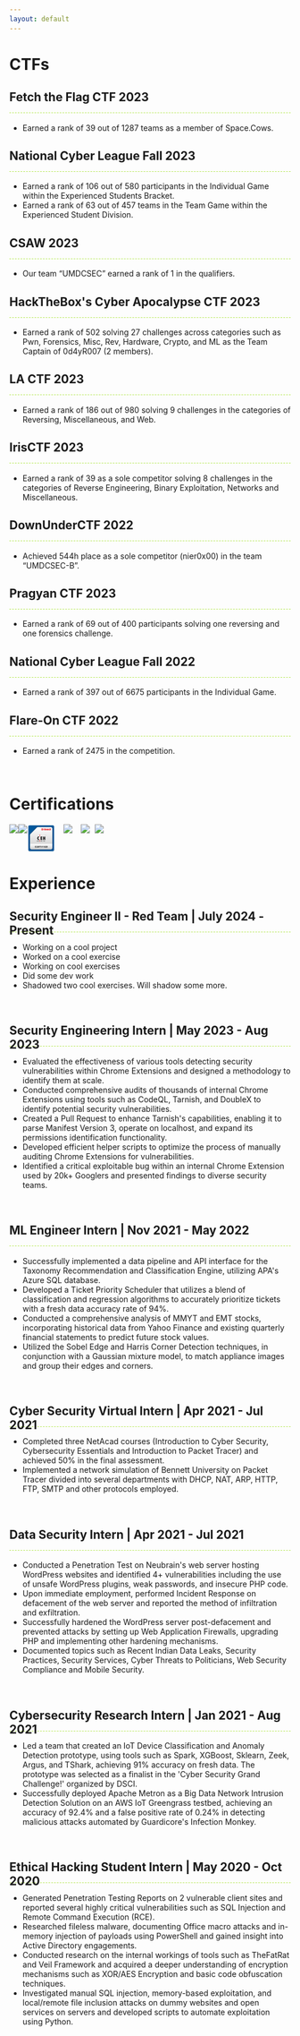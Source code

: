 ```yaml
---
layout: default
---
```


<style>
h2{
  border-bottom: 1px dashed #b5e853;
  height: 40px;
}
</style>

# CTFs

## Fetch the Flag CTF 2023

- Earned a rank of 39 out of 1287 teams as a member of Space.Cows.

## National Cyber League Fall 2023

- Earned a rank of 106 out of 580 participants in the Individual Game within the Experienced Students Bracket.
- Earned a rank of 63 out of 457 teams in the Team Game within the Experienced Student Division.

## CSAW 2023

- Our team “UMDCSEC” earned a rank of 1 in the qualifiers.

## HackTheBox's Cyber Apocalypse CTF 2023

- Earned a rank of 502 solving 27 challenges across categories such as Pwn, Forensics, Misc, Rev, Hardware, Crypto, and ML as the Team Captain of 0d4yR007 (2 members).

## LA CTF 2023

- Earned a rank of 186 out of 980 solving 9 challenges in the categories of Reversing, Miscellaneous, and Web.

## IrisCTF 2023

- Earned a rank of 39 as a sole competitor solving 8 challenges in the categories of Reverse Engineering, Binary Exploitation, Networks and Miscellaneous.

## DownUnderCTF 2022

- Achieved 544h place as a sole competitor (nier0x00) in the team “UMDCSEC-B”.

## Pragyan CTF 2023

- Earned a rank of 69 out of 400 participants solving one reversing and one forensics challenge.

## National Cyber League Fall 2022

- Earned a rank of 397 out of 6675 participants in the Individual Game.

## Flare-On CTF 2022

- Earned a rank of 2475 in the competition.

&#160;

# Certifications

<img src="https://api.accredible.com/v1/frontend/credential_website_embed_image/badge/64442278" style="max-height:10%;max-width:10%;margin:0;float:left" />
<img src="https://api.accredible.com/v1/frontend/credential_website_embed_image/badge/81524262" style="max-height:12%;max-width:12%;margin:0;float:left" />
<img src="./imgs/ceh.png" style="max-height:10%;max-width:10%;margin:0;float:left;margin-right:15px" />
<img src="https://miro.medium.com/v2/resize:fit:640/format:webp/1*Rpuuol3RK6Tdyv4DN10UWw.png" style="max-height:10%;max-width:10%;margin:0;float:left;margin-right:15px;background-color:white" />
<img src="https://secops.group/wp-content/uploads/2023/02/Certified-Network-Security-Practitioner-whbg.png" style="max-height:10%;max-width:10%;margin:0;float:left;margin-right:9px;background-color:white" />

<img src="https://images.credly.com/size/340x340/images/00634f82-b07f-4bbd-a6bb-53de397fc3a6/image.png" style="max-height:10%;max-width:10%;margin:0" />

&#160;

# Experience

## Security Engineer II - Red Team | July 2024 - Present

- Working on a cool project
- Worked on a cool exercise
- Working on cool exercises
- Did some dev work
- Shadowed two cool exercises. Will shadow some more.

&#160;


## Security Engineering Intern | May 2023 - Aug 2023

- Evaluated the effectiveness of various tools detecting security vulnerabilities within Chrome Extensions and designed a methodology to identify them at scale.
- Conducted comprehensive audits of thousands of internal Chrome Extensions using tools such as CodeQL, Tarnish, and DoubleX to identify potential security vulnerabilities.
- Created a Pull Request to enhance Tarnish's capabilities, enabling it to parse Manifest Version 3, operate on localhost, and expand its permissions identification functionality.
- Developed efficient helper scripts to optimize the process of manually auditing Chrome Extensions for vulnerabilities.
- Identified a critical exploitable bug within an internal Chrome Extension used by 20k+ Googlers and presented findings to diverse security teams.

&#160;


## ML Engineer Intern | Nov 2021 - May 2022

- Successfully implemented a data pipeline and API interface for the Taxonomy Recommendation and Classification Engine, utilizing APA's Azure SQL database.
- Developed a Ticket Priority Scheduler that utilizes a blend of classification and regression algorithms to accurately prioritize tickets with a fresh data accuracy rate of 94%.
- Conducted a comprehensive analysis of MMYT and EMT stocks, incorporating historical data from Yahoo Finance and existing quarterly financial statements to predict future stock values.
- Utilized the Sobel Edge and Harris Corner Detection techniques, in conjunction with a Gaussian mixture model, to match appliance images and group their edges and corners.

&#160;


## Cyber Security Virtual Intern | Apr 2021 - Jul 2021

- Completed three NetAcad courses (Introduction to Cyber Security, Cybersecurity Essentials and Introduction to Packet Tracer) and achieved 50% in the final assessment.
- Implemented a network simulation of Bennett University on Packet Tracer divided into several departments with DHCP, NAT, ARP, HTTP, FTP, SMTP and other protocols employed.

&#160;


## Data Security Intern | Apr 2021 - Jul 2021

- Conducted a Penetration Test on Neubrain's web server hosting WordPress websites and identified 4+ vulnerabilities including the use of unsafe WordPress plugins, weak passwords, and insecure PHP code.
- Upon immediate employment, performed Incident Response on defacement of the web server and reported the method of infiltration and exfiltration.
- Successfully hardened the WordPress server post-defacement and prevented attacks by setting up Web Application Firewalls, upgrading PHP and implementing other hardening mechanisms.
- Documented topics such as Recent Indian Data Leaks, Security Practices, Security Services, Cyber Threats to Politicians, Web Security Compliance and Mobile Security.

&#160;


## Cybersecurity Research Intern | Jan 2021 - Aug 2021

- Led a team that created an IoT Device Classification and Anomaly Detection prototype, using tools such as Spark, XGBoost, Sklearn, Zeek, Argus, and TShark, achieving 91% accuracy on fresh data. The prototype was selected as a finalist in the 'Cyber Security Grand Challenge!' organized by DSCI.
- Successfully deployed Apache Metron as a Big Data Network Intrusion Detection Solution on an AWS IoT Greengrass testbed, achieving an accuracy of 92.4% and a false positive rate of 0.24% in detecting malicious attacks automated by Guardicore's Infection Monkey.

&#160;


## Ethical Hacking Student Intern | May 2020 - Oct 2020

- Generated Penetration Testing Reports on 2 vulnerable client sites and reported several highly critical vulnerabilities such as SQL Injection and Remote Command Execution (RCE).
- Researched fileless malware, documenting Office macro attacks and in-memory injection of payloads using PowerShell and gained insight into Active Directory engagements.
- Conducted research on the internal workings of tools such as TheFatRat and Veil Framework and acquired a deeper understanding of encryption mechanisms such as XOR/AES Encryption and basic code obfuscation techniques.
- Investigated manual SQL injection, memory-based exploitation, and local/remote file inclusion attacks on dummy websites and open services on servers and developed scripts to automate exploitation using Python.

